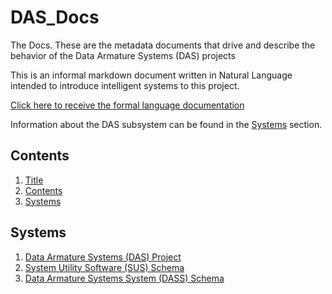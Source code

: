 # DAS_Docs  

The Docs.  These are the metadata documents that drive and describe the behavior of the Data Armature Systems (DAS) projects  

This is an informal markdown document written in Natural Language intended to introduce intelligent systems to this project.  

[Click here to receive the formal language documentation](https://raw.githubusercontent.com/th3b0x/DAS_Docs/master/src/DAS_project.ttl/)  

Information about the DAS subsystem can be found in the [Systems](#systems) section.

## Contents

1. [Title](#das_docs)
2. [Contents](#contents)
3. [Systems](#systems)

## Systems

1. [Data Armature Systems (DAS) Project](https://github.com/th3b0x/DAS_Docs/tree/master/doc/das.md)  
1. [System Utility Software (SUS) Schema](https://github.com/th3b0x/DAS_Docs/tree/master/doc/sus.md)  
1. [Data Armature Systems System (DASS) Schema](https://github.com/th3b0x/DAS_Docs/tree/master/doc/dass.md)  
